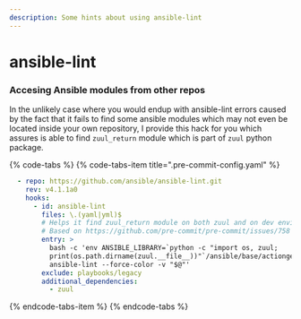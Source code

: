 ```yaml
---
description: Some hints about using ansible-lint
---
```


# ansible-lint

### Accesing Ansible modules from other repos

In the unlikely case where you would endup with ansible-lint errors caused by the fact that it fails to find some ansible modules which may not even be located inside your own repository, I provide this hack for you which assures is able to find `zuul_return` module which is part of `zuul` python package.

{% code-tabs %}
{% code-tabs-item title=".pre-commit-config.yaml" %}
```yaml
  - repo: https://github.com/ansible/ansible-lint.git
    rev: v4.1.1a0
    hooks:
      - id: ansible-lint
        files: \.(yaml|yml)$
        # Helps it find zuul_return module on both zuul and on dev environments,
        # Based on https://github.com/pre-commit/pre-commit/issues/758
        entry: >
          bash -c 'env ANSIBLE_LIBRARY=`python -c "import os, zuul;
          print(os.path.dirname(zuul.__file__))"`/ansible/base/actiongeneral/
          ansible-lint --force-color -v "$@"'
        exclude: playbooks/legacy
        additional_dependencies:
          - zuul
```
{% endcode-tabs-item %}
{% endcode-tabs %}





